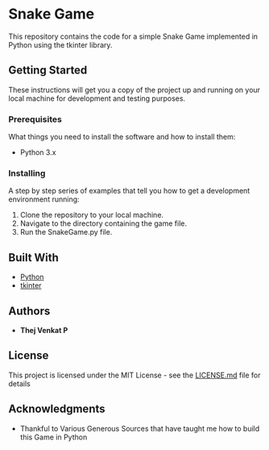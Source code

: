 # Snake Game

This repository contains the code for a simple Snake Game implemented in Python using the tkinter library.

## Getting Started

These instructions will get you a copy of the project up and running on your local machine for development and testing purposes.

### Prerequisites

What things you need to install the software and how to install them:

- Python 3.x

### Installing

A step by step series of examples that tell you how to get a development environment running:

1. Clone the repository to your local machine.
2. Navigate to the directory containing the game file.
3. Run the SnakeGame.py file.


## Built With

* [Python](https://www.python.org/)
* [tkinter](https://docs.python.org/3/library/tkinter.html)


## Authors

* **Thej Venkat P**

## License

This project is licensed under the MIT License - see the [LICENSE.md](LICENSE.md) file for details

## Acknowledgments

* Thankful to Various Generous Sources that have taught me how to build this Game in Python